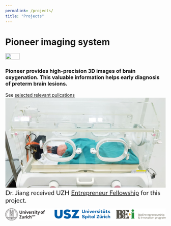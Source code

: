 ```yaml
---
permalink: /projects/
title: "Projects"
---
```

# Pioneer imaging system
<img src="/assets/images/logo_pioneer.png" width="30%" height="30%">

### Pioneer provides high-precision 3D images of brain oxygenation. This valuable information helps early diagnosis of preterm brain lesions.  
See [selected relevant pulications]("/homepage/#selected-publications")
![pioneer](/assets/images/pioneer_icu.jpg)
<span style="font-family:Lato; font-size:20px;">
Dr. Jiang received UZH [Entrepreneur Fellowship](https://innovation.uzh.ch/en/stories/fellows/Jiang-Jingjing.html) for this project. 
</span>

![sponsors](/assets/images/uzh_usz_bei_LOGOs_combined.png)